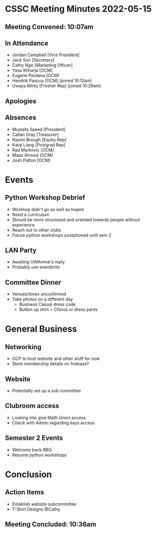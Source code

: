 # CSSC Meeting Minutes 2022-05-15

## Meeting Convened: 10:07am

## In Attendance
- Jordan Campbell [Vice President]
- Jack Sun [Secretary]
- Cathy Ngo [Marketing Officer]
- Yasa Wiharja [OCM]
- Eugene Perdana [OCM]
- Hendrik Pascua [OCM] (joined 10:12am)
- Uways Minty [Fresher Rep] (joined 10:29am)

## Apologies

## Absences
- Mustafa Saeed [President]
- Callan Gray [Treasurer]
- Naomi Brough [Equity Rep]
- Kaiqi Liang [Postgrad Rep]
- Rad Markovic [OCM]
- Maaz Ahmed [OCM]
- Josh Patton [OCM]

# Events
## Python Workshop Debrief
- Workhop didn't go as well as hoped
- Need a curriculum
- Should be more structured and oriented towards people without experience.
- Reach out to other clubs
- Future python workshops postphoned until sem 2

## LAN Party
- Awaiting UWAnime's reply
- Probably use eventbrite

## Committee Dinner
- Venues/times unconfirmed
- Take photos on a different day
  - Business Casual dress code
  - Button up shirt +  Chinos or dress pants

# General Business
## Networking
- GCP to host website and other stuff for now
- Store membership details on firebase?

## Website
- Potentially set up a sub committee

## Clubroom access
- Looking into give Math Union access
- Check with Admin regarding keys access

## Semester 2 Events
- Welcome back BBQ
- Resume python workshops

# Conclusion

## Action Items
- Establish website subcommittee
- T-Shirt Designs @Cathy

## Meeting Concluded: 10:36am
